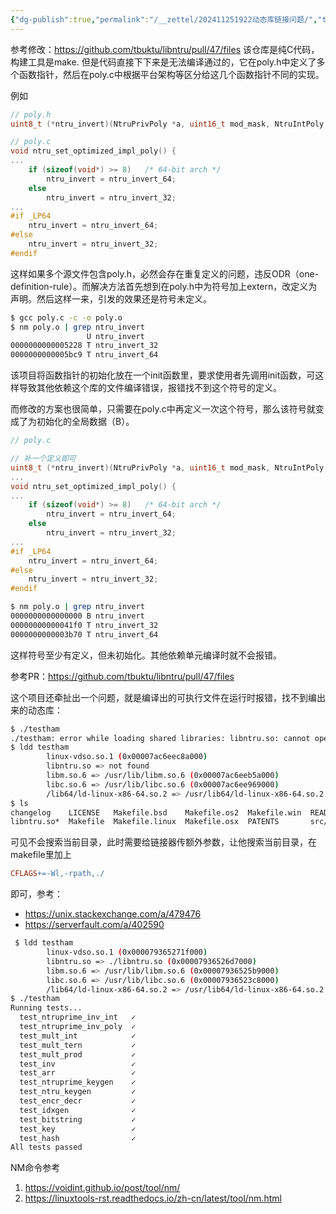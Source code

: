 ```yaml
---
{"dg-publish":true,"permalink":"/__zettel/202411251922动态库链接问题/","title":202411251922,"tags":["链接路径","符号表","链接","linkage"],"created":"2024-11-25T19:22:04+08:00"}
---
```


参考修改：https://github.com/tbuktu/libntru/pull/47/files
该仓库是纯C代码，构建工具是make. 但是代码直接下下来是无法编译通过的，它在poly.h中定义了多个函数指针，然后在poly.c中根据平台架构等区分给这几个函数指针不同的实现。

例如
```c
// poly.h
uint8_t (*ntru_invert)(NtruPrivPoly *a, uint16_t mod_mask, NtruIntPoly *Fq);
```

```c
// poly.c
void ntru_set_optimized_impl_poly() {
...
    if (sizeof(void*) >= 8)   /* 64-bit arch */
        ntru_invert = ntru_invert_64;
    else
        ntru_invert = ntru_invert_32;
...
#if _LP64
    ntru_invert = ntru_invert_64;
#else
    ntru_invert = ntru_invert_32;
#endif
```

这样如果多个源文件包含poly.h，必然会存在重复定义的问题，违反ODR（one-definition-rule）。而解决方法首先想到在poly.h中为符号加上extern，改定义为声明。然后这样一来，引发的效果还是符号未定义。

```bash
$ gcc poly.c -c -o poly.o
$ nm poly.o | grep ntru_invert
                 U ntru_invert
0000000000005228 T ntru_invert_32
0000000000005bc9 T ntru_invert_64
```

该项目将函数指针的初始化放在一个init函数里，要求使用者先调用init函数，可这样导致其他依赖这个库的文件编译错误，报错找不到这个符号的定义。

而修改的方案也很简单，只需要在poly.c中再定义一次这个符号，那么该符号就变成了为初始化的全局数据（B）。
```c
// poly.c

// 补一个定义即可
uint8_t (*ntru_invert)(NtruPrivPoly *a, uint16_t mod_mask, NtruIntPoly *Fq);
...
void ntru_set_optimized_impl_poly() {
...
    if (sizeof(void*) >= 8)   /* 64-bit arch */
        ntru_invert = ntru_invert_64;
    else
        ntru_invert = ntru_invert_32;
...
#if _LP64
    ntru_invert = ntru_invert_64;
#else
    ntru_invert = ntru_invert_32;
#endif
```

```bash
$ nm poly.o | grep ntru_invert
0000000000000000 B ntru_invert
00000000000041f0 T ntru_invert_32
0000000000003b70 T ntru_invert_64
```

这样符号至少有定义，但未初始化。其他依赖单元编译时就不会报错。

参考PR：https://github.com/tbuktu/libntru/pull/47/files

这个项目还牵扯出一个问题，就是编译出的可执行文件在运行时报错，找不到编出来的动态库：
```bash
$ ./testham
./testham: error while loading shared libraries: libntru.so: cannot open shared object file: No such file or directory
$ ldd testham                                                                                           127 19:44
        linux-vdso.so.1 (0x00007ac6eec8a000)
        libntru.so => not found
        libm.so.6 => /usr/lib/libm.so.6 (0x00007ac6eeb5a000)
        libc.so.6 => /usr/lib/libc.so.6 (0x00007ac6ee969000)
        /lib64/ld-linux-x86-64.so.2 => /usr/lib64/ld-linux-x86-64.so.2 (0x00007ac6eec8c000)
$ ls
changelog    LICENSE   Makefile.bsd    Makefile.os2  Makefile.win  README  testham*
libntru.so*  Makefile  Makefile.linux  Makefile.osx  PATENTS       src/       tests/
```
可见不会搜索当前目录，此时需要给链接器传额外参数，让他搜索当前目录，在makefile里加上
```makefile
CFLAGS+=-Wl,-rpath,./
```
即可，参考：

- https://unix.stackexchange.com/a/479476
- https://serverfault.com/a/402590

```bash
 $ ldd testham
        linux-vdso.so.1 (0x000079365271f000)
        libntru.so => ./libntru.so (0x00007936526d7000)
        libm.so.6 => /usr/lib/libm.so.6 (0x00007936525b9000)
        libc.so.6 => /usr/lib/libc.so.6 (0x00007936523c8000)
        /lib64/ld-linux-x86-64.so.2 => /usr/lib64/ld-linux-x86-64.so.2 (0x0000793652721000)
$ ./testham
Running tests...
  test_ntruprime_inv_int   ✓
  test_ntruprime_inv_poly  ✓
  test_mult_int            ✓
  test_mult_tern           ✓
  test_mult_prod           ✓
  test_inv                 ✓
  test_arr                 ✓
  test_ntruprime_keygen    ✓
  test_ntru_keygen         ✓
  test_encr_decr           ✓
  test_idxgen              ✓
  test_bitstring           ✓
  test_key                 ✓
  test_hash                ✓
All tests passed     
```

NM命令参考

1. https://voidint.github.io/post/tool/nm/
2. https://linuxtools-rst.readthedocs.io/zh-cn/latest/tool/nm.html